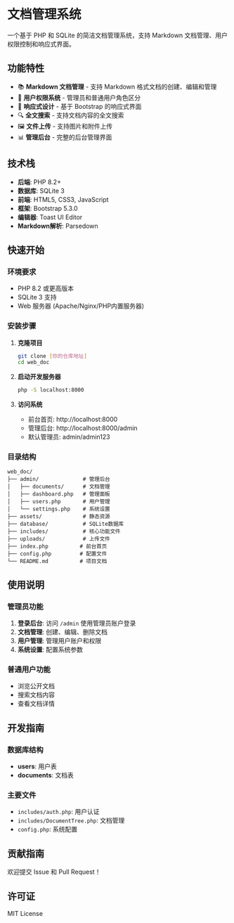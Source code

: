 # 文档管理系统

一个基于 PHP 和 SQLite 的简洁文档管理系统，支持 Markdown 文档管理、用户权限控制和响应式界面。

## 功能特性

- 📚 **Markdown 文档管理** - 支持 Markdown 格式文档的创建、编辑和管理
- 👥 **用户权限系统** - 管理员和普通用户角色区分
- 📱 **响应式设计** - 基于 Bootstrap 的响应式界面
- 🔍 **全文搜索** - 支持文档内容的全文搜索
- 🖼️ **文件上传** - 支持图片和附件上传
- 📊 **管理后台** - 完整的后台管理界面

## 技术栈

- **后端**: PHP 8.2+
- **数据库**: SQLite 3
- **前端**: HTML5, CSS3, JavaScript
- **框架**: Bootstrap 5.3.0
- **编辑器**: Toast UI Editor
- **Markdown解析**: Parsedown

## 快速开始

### 环境要求

- PHP 8.2 或更高版本
- SQLite 3 支持
- Web 服务器 (Apache/Nginx/PHP内置服务器)

### 安装步骤

1. **克隆项目**
   ```bash
   git clone [你的仓库地址]
   cd web_doc
   ```

2. **启动开发服务器**
   ```bash
   php -S localhost:8000
   ```

3. **访问系统**
   - 前台首页: http://localhost:8000
   - 管理后台: http://localhost:8000/admin
   - 默认管理员: admin/admin123

### 目录结构

```
web_doc/
├── admin/              # 管理后台
│   ├── documents/      # 文档管理
│   ├── dashboard.php   # 管理面板
│   ├── users.php       # 用户管理
│   └── settings.php    # 系统设置
├── assets/             # 静态资源
├── database/           # SQLite数据库
├── includes/           # 核心功能文件
├── uploads/            # 上传文件
├── index.php          # 前台首页
├── config.php         # 配置文件
└── README.md          # 项目文档
```

## 使用说明

### 管理员功能

1. **登录后台**: 访问 `/admin` 使用管理员账户登录
2. **文档管理**: 创建、编辑、删除文档
3. **用户管理**: 管理用户账户和权限
4. **系统设置**: 配置系统参数

### 普通用户功能

- 浏览公开文档
- 搜索文档内容
- 查看文档详情

## 开发指南

### 数据库结构

- **users**: 用户表
- **documents**: 文档表

### 主要文件

- `includes/auth.php`: 用户认证
- `includes/DocumentTree.php`: 文档管理
- `config.php`: 系统配置

## 贡献指南

欢迎提交 Issue 和 Pull Request！

## 许可证

MIT License